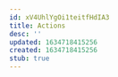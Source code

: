 ```yaml
---
id: xV4UhlYgOi1teitfHdIA3
title: Actions
desc: ''
updated: 1634718415256
created: 1634718415256
stub: true
---
```


